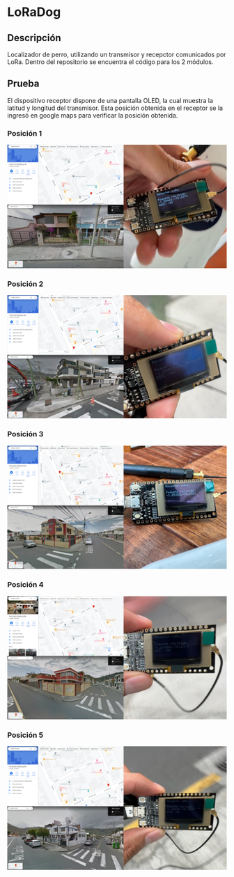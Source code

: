 # LoRaDog
## Descripción
Localizador de perro, utilizando un transmisor y recepctor comunicados por LoRa. Dentro del repositorio se encuentra el código para los 2 módulos.

## Prueba
El dispositivo receptor dispone de una pantalla OLED, la cual muestra la latitud y longitud del transmisor. Esta posición obtenida en el receptor se la ingresó en google maps para verificar la posición obtenida.
### Posición 1
![Posicion_1](https://github.com/ArtilRobotics/LoRaDog/blob/main/imagenes/Collage_1.png)
### Posición 2
![Posicion_2](https://github.com/ArtilRobotics/LoRaDog/blob/main/imagenes/Collage_2.png)
### Posición 3
![Posicion_3](https://github.com/ArtilRobotics/LoRaDog/blob/main/imagenes/Collage_3.png)
### Posición 4
![Posicion_4](https://github.com/ArtilRobotics/LoRaDog/blob/main/imagenes/Collage_4.png)
### Posición 5
![Posicion_5](https://github.com/ArtilRobotics/LoRaDog/blob/main/imagenes/Collage_5.png)
